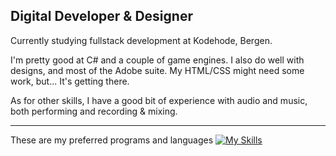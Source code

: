 ## Digital Developer & Designer
Currently studying fullstack development at Kodehode, Bergen.

I'm pretty good at C# and a couple of game engines. 
I also do well with designs, and most of the Adobe suite. My HTML/CSS might need some work, but... It's getting there. 

As for other skills, I have a good bit of experience with audio and music, both performing and recording & mixing.

---
These are my preferred programs and languages
[![My Skills](https://skillicons.dev/icons?i=ableton,cs,js,html,css,blender,ae,dotnet,figma,ps,unity,godot)](https://skillicons.dev)


<!--

![alt text](https://github.com/[username]/[reponame]/blob/[branch]/image.jpg?raw=true)
**Alenta/Alenta** is a ✨ _special_ ✨ repository because its `README.md` (this file) appears on your GitHub profile.

Here are some ideas to get you started:

- 🔭 I’m currently working on ...
- 🌱 I’m currently learning ...
- 👯 I’m looking to collaborate on ...
- 🤔 I’m looking for help with ...
- 💬 Ask me about ...
- 📫 How to reach me: ...
- 😄 Pronouns: ...
- ⚡ Fun fact: ...
-->
